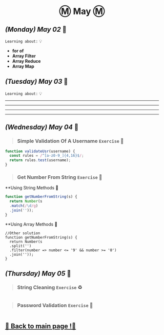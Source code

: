 <h1 align="center">Ⓜ️ May Ⓜ️</h1>

## _(Monday) May 02_ 📢

`Learning about:` 💡
* **for of**
* **Array Filter**
* **Array Reduce**
* **Array Map**

## _(Tuesday) May 03_ 📢

`Learning about:` 💡
* ** **
* ** **
* ** **
* ** **

## _(Wednesday) May 04_ 📢

>### Simple Validation Of A Username `Exercise` 🛃
```javascript 
function validateUsr(username) {
  const rules = /^[a-z0-9_]{4,16}$/;
  return rules.test(username); 
}
```

>### Get Number From String `Exercise` 🔢
**Using String Methods 🔗
```javascript 
function getNumberFromString(s) {
  return Number(s
  .match(/\d/g)
  .join(''));
} 
```
**Using Array Methods 📅
```
//Other solution 
function getNumberFromString(s) {
  return Number(s
  .split('')
  .filter(number => number <= '9' && number >= '0')
  .join(''));
}
```

## _(Thursday) May 05_ 📢

>### String Cleaning `Exercise` ♻️
```javascript 

```

>### Password Validation `Exercise` 🔐
```javascript 

```

## [📎 Back to main page !📎](/home/readAura.md)
